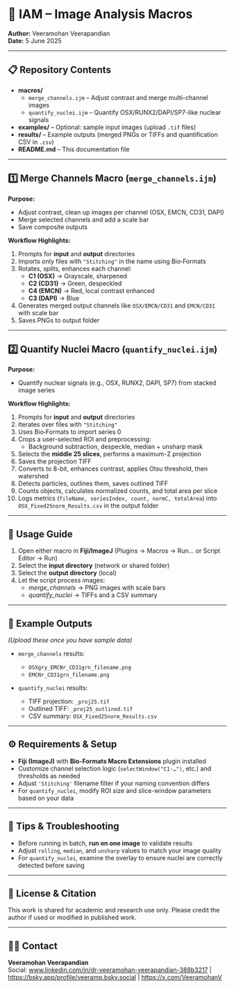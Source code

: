 # 🧬 IAM – Image Analysis Macros

**Author:** Veeramohan Veerapandian  
**Date:** 5 June 2025  

---

## 📋 Repository Contents

- **macros/**
  - `merge_channels.ijm` – Adjust contrast and merge multi-channel images
  - `quantify_nuclei.ijm` – Quantify OSX/RUNX2/DAPI/SP7-like nuclear signals
- **examples/** – Optional: sample input images (upload `.tif` files)
- **results/** – Example outputs (merged PNGs or TIFFs and quantification CSV in `.csv`)
- **README.md** – This documentation file

---

## 1️⃣ Merge Channels Macro (`merge_channels.ijm`)

**Purpose:**  
- Adjust contrast, clean up images per channel (OSX, EMCN, CD31, DAPI)  
- Merge selected channels and add a scale bar  
- Save composite outputs

**Workflow Highlights:**
1. Prompts for **input** and **output** directories  
2. Imports only files with `"Stitching"` in the name using Bio‑Formats  
3. Rotates, splits, enhances each channel:
   - **C1 (OSX)** → Grayscale, sharpened  
   - **C2 (CD31)** → Green, despeckled  
   - **C4 (EMCN)** → Red, local contrast enhanced  
   - **C3 (DAPI)** → Blue  
4. Generates merged output channels like `OSX/EMCN/CD31` and `EMCN/CD31` with scale bar  
5. Saves PNGs to output folder

---

## 2️⃣ Quantify Nuclei Macro (`quantify_nuclei.ijm`)

**Purpose:**  
- Quantify nuclear signals (e.g., OSX, RUNX2, DAPI, SP7) from stacked image series

**Workflow Highlights:**
1. Prompts for **input** and **output** directories  
2. Iterates over files with `"Stitching"`  
3. Uses Bio‑Formats to import series 0  
4. Crops a user-selected ROI and preprocessing:
   - Background subtraction, despeckle, median + unsharp mask  
5. Selects the **middle 25 slices**, performs a maximum-Z projection  
6. Saves the projection TIFF  
7. Converts to 8-bit, enhances contrast, applies Otsu threshold, then watershed  
8. Detects particles, outlines them, saves outlined TIFF  
9. Counts objects, calculates normalized counts, and total area per slice  
10. Logs metrics (`fileName, seriesIndex, count, normC, totalArea`) into `OSX_Fixed25norm_Results.csv` in the output folder

---

## 🧮 Usage Guide

1. Open either macro in **Fiji/ImageJ** (Plugins → Macros → Run… or Script Editor → Run)
2. Select the **input directory** (network or shared folder)
3. Select the **output directory** (local)
4. Let the script process images:
   - *merge_channels* → PNG images with scale bars
   - *quantify_nuclei* → TIFFs and a CSV summary

---

## 📄 Example Outputs

*(Upload these once you have sample data)*

- `merge_channels` results:  
  - `OSXgry_EMCNr_CD31grn_filename.png`  
  - `EMCNr_CD31grn_filename.png`

- `quantify_nuclei` results:  
  - TIFF projection: `_proj25.tif`  
  - Outlined TIFF: `_proj25_outlined.tif`  
  - CSV summary: `OSX_Fixed25norm_Results.csv`

---

## ⚙️ Requirements & Setup

- **Fiji (ImageJ)** with **Bio-Formats Macro Extensions** plugin installed  
- Customize channel selection logic (`selectWindow("C1-…")`, etc.) and thresholds as needed  
- Adjust `'Stitching'` filename filter if your naming convention differs  
- For `quantify_nuclei`, modify ROI size and slice-window parameters based on your data

---

## 📝 Tips & Troubleshooting

- Before running in batch, **run on one image** to validate results  
- Adjust `rolling`, `median`, and `unsharp` values to match your image quality  
- For `quantify_nuclei`, examine the overlay to ensure nuclei are correctly detected before saving

---

## 📜 License & Citation

This work is shared for academic and research use only. Please credit the author if used or modified in published work.

---

## 🙋‍♂️ Contact
**Veeramohan Veerapandian**  
Social: www.linkedin.com/in/dr-veeramohan-veerapandian-388b3217 | https://bsky.app/profile/veeramp.bsky.social |  https://x.com/VeeramohanV 

